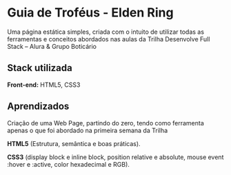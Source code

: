 
# Guia de Troféus - Elden Ring

Uma página estática simples, criada com o intuito de utilizar todas as ferramentas e conceitos abordados nas aulas da Trilha Desenvolve Full Stack – Alura & Grupo Boticário 





## Stack utilizada

**Front-end:** HTML5, CSS3


## Aprendizados

Criação de uma Web Page, partindo do zero, tendo como ferramenta apenas o que foi abordado na primeira semana da Trilha

**HTML5** (Estrutura, semântica e boas práticas).

**CSS3** (display block e inline block, position relative e absolute, mouse event :hover e :active, color hexadecimal e RGB).
